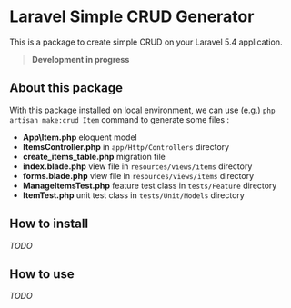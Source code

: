 # Laravel Simple CRUD Generator

This is a package to create simple CRUD on your Laravel 5.4 application.

> **Development in progress**

## About this package
With this package installed on local environment, we can use (e.g.) `php artisan make:crud Item` command to generate some files :
- **App\Item.php** eloquent model
- **ItemsController.php** in `app/Http/Controllers` directory
- **create_items_table.php** migration file
- **index.blade.php** view file in `resources/views/items` directory
- **forms.blade.php** view file in `resources/views/items` directory
- **ManageItemsTest.php** feature test class in `tests/Feature` directory
- **ItemTest.php** unit test class in `tests/Unit/Models` directory

## How to install
*TODO*

## How to use
*TODO*